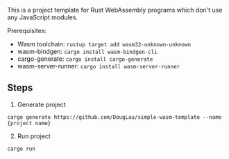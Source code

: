 This is a project template for Rust WebAssembly programs which don't use any
JavaScript modules.

Prerequisites:
- Wasm toolchain: `rustup target add wasm32-unknown-unknown`
- wasm-bindgen: `cargo install wasm-bindgen-cli`
- cargo-generate: `cargo install cargo-generate`
- wasm-server-runner: `cargo install wasm-server-runner`

## Steps

1. Generate project

`cargo generate https://github.com/DougLau/simple-wasm-template --name {project name}`

2. Run project

`cargo run`
